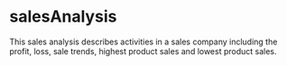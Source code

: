 # salesAnalysis
This sales analysis describes activities in a sales company including the profit, loss, sale trends, highest product sales and lowest product sales.
